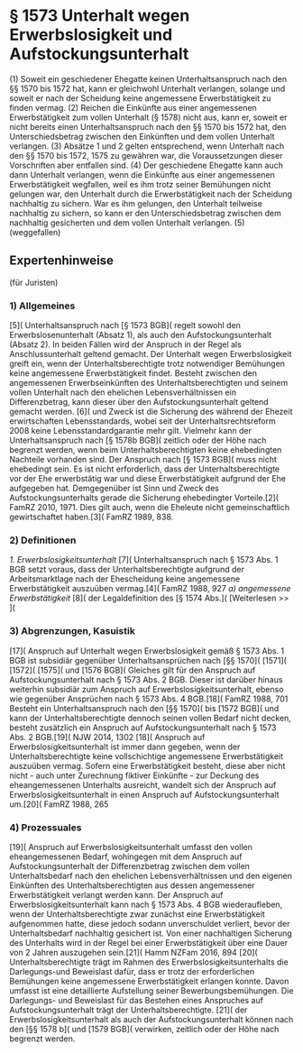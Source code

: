 # § 1573 Unterhalt wegen Erwerbslosigkeit und Aufstockungsunterhalt
(1) Soweit ein geschiedener Ehegatte keinen Unterhaltsanspruch nach den §§ 1570 bis 1572 hat, kann er gleichwohl Unterhalt verlangen, solange und soweit er nach der Scheidung keine angemessene Erwerbstätigkeit zu finden vermag.
(2) Reichen die Einkünfte aus einer angemessenen Erwerbstätigkeit zum vollen Unterhalt (§ 1578) nicht aus, kann er, soweit er nicht bereits einen Unterhaltsanspruch nach den §§ 1570 bis 1572 hat, den Unterschiedsbetrag zwischen den Einkünften und dem vollen Unterhalt verlangen.
(3) Absätze 1 und 2 gelten entsprechend, wenn Unterhalt nach den §§ 1570 bis 1572, 1575 zu gewähren war, die Voraussetzungen dieser Vorschriften aber entfallen sind.
(4) Der geschiedene Ehegatte kann auch dann Unterhalt verlangen, wenn die Einkünfte aus einer angemessenen Erwerbstätigkeit wegfallen, weil es ihm trotz seiner Bemühungen nicht gelungen war, den Unterhalt durch die Erwerbstätigkeit nach der Scheidung nachhaltig zu sichern. War es ihm gelungen, den Unterhalt teilweise nachhaltig zu sichern, so kann er den Unterschiedsbetrag zwischen dem nachhaltig gesicherten und dem vollen Unterhalt verlangen.
(5) (weggefallen)
## Expertenhinweise
(für Juristen)
### 1) Allgemeines
[5]( Unterhaltsanspruch nach [§ 1573 BGB]( regelt sowohl den Erwerbslosenunterhalt (Absatz 1), als auch den Aufstockungsunterhalt (Absatz 2). In beiden Fällen wird der Anspruch in der Regel als Anschlussunterhalt geltend gemacht.
Der Unterhalt wegen Erwerbslosigkeit greift ein, wenn der Unterhaltsberechtigte trotz notwendiger Bemühungen keine angemessene Erwerbstätigkeit findet. Besteht zwischen den angemessenen Erwerbseinkünften des Unterhaltsberechtigten und seinem vollen Unterhalt nach den ehelichen Lebensverhältnissen ein Differenzbetrag, kann dieser über den Aufstockungsunterhalt geltend gemacht werden.
[6]( und Zweck ist die Sicherung des während der Ehezeit erwirtschaften Lebensstandards, wobei seit der Unterhaltsrechtsreform 2008 keine Lebensstandardgarantie mehr gilt. Vielmehr kann der Unterhaltsanspruch nach [§ 1578b BGB]( zeitlich oder der Höhe nach begrenzt werden, wenn beim Unterhaltsberechtigten keine ehebedingten Nachteile vorhanden sind.
Der Anspruch nach [§ 1573 BGB]( muss nicht ehebedingt sein. Es ist nicht erforderlich, dass der Unterhaltsberechtigte vor der Ehe erwerbstätig war und diese Erwerbstätigkeit aufgrund der Ehe aufgegeben hat. Demgegenüber ist Sinn und Zweck des Aufstockungsunterhalts gerade die Sicherung ehebedingter Vorteile.[2]( FamRZ 2010, 1971. Dies gilt auch, wenn die Eheleute nicht gemeinschaftlich gewirtschaftet haben.[3]( FamRZ 1989, 838.
### 2) Definitionen
_1. Erwerbslosigkeitsunterhalt_
[7]( Unterhaltsanspruch nach § 1573 Abs. 1 BGB setzt voraus, dass der Unterhaltsberechtigte aufgrund der Arbeitsmarktlage nach der Ehescheidung keine angemessene Erwerbstätigkeit auszuüben vermag.[4]( FamRZ 1988, 927
_a) angemessene Erwerbstätigkeit_
[8]( der Legaldefinition des [§ 1574 Abs.](
[Weiterlesen >> ](
### 3) Abgrenzungen, Kasuistik
[17]( Anspruch auf Unterhalt wegen Erwerbslosigkeit gemäß § 1573 Abs. 1 BGB ist subsidiär gegenüber Unterhaltsansprüchen nach [§§ 1570]( [1571]( [1572]( [1575]( und [1576 BGB]( Gleiches gilt für den Anspruch auf Aufstockungsunterhalt nach § 1573 Abs. 2 BGB. Dieser ist darüber hinaus weiterhin subsidiär zum Anspruch auf Erwerbslosigkeitsunterhalt, ebenso wie gegenüber Ansprüchen nach § 1573 Abs. 4 BGB.[18]( FamRZ 1988, 701
Besteht ein Unterhaltsanspruch nach den [§§ 1570]( bis [1572 BGB]( und kann der Unterhaltsberechtigte dennoch seinen vollen Bedarf nicht decken, besteht zusätzlich ein Anspruch auf Aufstockungsunterhalt nach § 1573 Abs. 2 BGB.[19]( NJW 2014, 1302
[18]( Anspruch auf Erwerbslosigkeitsunterhalt ist immer dann gegeben, wenn der Unterhaltsberechtigte keine vollschichtige angemessene Erwerbstätigkeit auszuüben vermag. Sofern eine Erwerbstätigkeit besteht, diese aber nicht nicht - auch unter Zurechnung fiktiver Einkünfte - zur Deckung des eheangemessenen Unterhalts ausreicht, wandelt sich der Anspruch auf Erwerbslosigkeitsunterhalt in einen Anspruch auf Aufstockungsunterhalt um.[20]( FamRZ 1988, 265
### 4) Prozessuales
[19]( Anspruch auf Erwerbslosigkeitsunterhalt umfasst den vollen eheangemessenen Bedarf, wohingegen mit dem Anspruch auf Aufstockungsunterhalt der Differenzbetrag zwischen dem vollen Unterhaltsbedarf nach den ehelichen Lebensverhältnissen und den eigenen Einkünften des Unterhaltsberechtigten aus dessen angemessener Erwerbstätigkeit verlangt werden kann.
Der Anspruch auf Erwerbslosigkeitsunterhalt kann nach § 1573 Abs. 4 BGB wiederaufleben, wenn der Unterhaltsberechtigte zwar zunächst eine Erwerbstätigkeit aufgenommen hatte, diese jedoch sodann unverschuldet verliert, bevor der Unterhaltsbedarf nachhaltig gesichert ist. Von einer nachhaltigen Sicherung des Unterhalts wird in der Regel bei einer Erwerbstätigkeit über eine Dauer von 2 Jahren auszugehen sein.[21]( Hamm NZFam 2016, 894
[20]( Unterhaltsberechtigte trägt im Rahmen des Erwerbslosigkeitsunterhalts die Darlegungs-und Beweislast dafür, dass er trotz der erforderlichen Bemühungen keine angemessene Erwerbstätigkeit erlangen konnte. Davon umfasst ist eine detaillierte Aufstellung seiner Bewerbungsbemühungen. Die Darlegungs- und Beweislast für das Bestehen eines Anspruches auf Aufstockungsunterhalt trägt der Unterhaltsberechtigte.
[21]( der Erwerbslosigkeitsunterhalt als auch der Aufstockungsunterhalt können nach den [§§ 1578 b]( und [1579 BGB]( verwirken, zeitlich oder der Höhe nach begrenzt werden.
